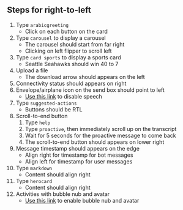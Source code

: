 ## Steps for right-to-left

1. Type `arabicgreeting`
   - Click on each button on the card
1. Type `carousel` to display a carousel
   - The carousel should start from far right
   - Clicking on left flipper to scroll left
1. Type `card sports` to display a sports card
   - Seattle Seahawks should win 40 to 7
1. Upload a file
   - The download arrow should appears on the left
1. Connectivity status should appears on right
1. Envelope/airplane icon on the send box should point to left
   - [Use this link](index.html?customization=right-to-left&options=no-speech) to disable speech
1. Type `suggested-actions`
   - Buttons should be RTL
1. Scroll-to-end button
   1. Type `help`
   1. Type `proactive`, then immediately scroll up on the transcript
   1. Wait for 5 seconds for the proactive message to come back
   1. The scroll-to-end button should appears on lower right
1. Message timestamp should appears on the edge
   - Align right for timestamp for bot messages
   - Align left for timestamp for user messages
1. Type `markdown`
   - Content should align right
1. Type `herocard`
   - Content should align right
1. Activities with bubble nub and avatar
   - [Use this link](index.html?customization=right-to-left&options=avatar) to enable bubble nub and avatar
